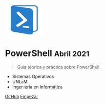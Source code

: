 <img src="_media/powershell-icon.png" width="125" height="100" />

# PowerShell <small>Abril 2021</small>

> Guia téorica y práctica sobre PowerShell.

- Sistemas Operativos
- UNLaM
- Ingeniería en Informática

[GitHub](https://github.com/rodrieja/unlam-sisop-ps)
[Empezar](#powershell)